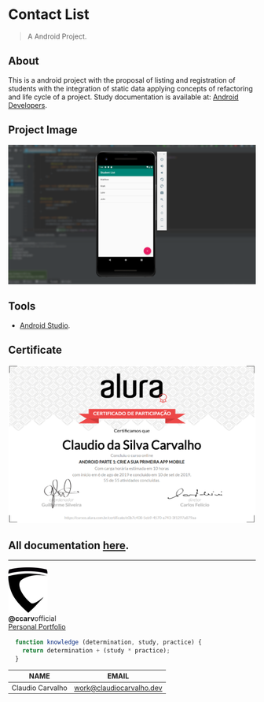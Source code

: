# Contact List
> A Android Project.

## About
This is a android project with the proposal of listing and registration of students with the integration of static data applying concepts of refactoring and life cycle of a project. Study documentation is available at: [Android Developers](https://developer.android.com/).

## Project Image
![Project Image - Contact List](https://github.com/ccarvofficial/androidcourseproject-contactlistapp/blob/master/app/src/main/res/images/projectimage.png)

## Tools
- [Android Studio](https://developer.android.com/studio).

## Certificate
![Android Course Certificate](https://github.com/ccarvofficial/androidcourseproject-contactlistapp/blob/master/app/src/main/res/images/certificate.png)

All documentation [here](https://developer.android.com/docs).
---
---
![Claudio Carvalho Logotype](https://github.com/ccarvofficial/react-tictactoe/blob/master/public/ccarv-logotype.png)<br>
**@ccarv**official<br>
[Personal Portfolio](http://claudiocarvalho.dev)

```javascript
  function knowledge (determination, study, practice) {
    return determination + (study * practice); 
  }
```
| NAME             | EMAIL                    |
| ---------------- | ------------------------ |
| Claudio Carvalho | work@claudiocarvalho.dev |


